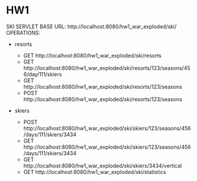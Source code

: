 # HW1

SKI SERVLET
BASE URL: http://localhost:8080/hw1_war_exploded/ski/
OPERATIONS:
- resorts
  - GET  http://localhost:8080/hw1_war_exploded/ski/resorts
  - GET  http://localhost:8080/hw1_war_exploded/ski/resorts/123/seasons/456/day/111/skiers
  - GET  http://localhost:8080/hw1_war_exploded/ski/resorts/123/seasons
  - POST http://localhost:8080/hw1_war_exploded/ski/resorts/123/seasons

- skiers
  - POST http://localhost:8080/hw1_war_exploded/ski/skiers/123/seasons/456/days/111/skiers/3434
  - GET  http://localhost:8080/hw1_war_exploded/ski/skiers/123/seasons/456/days/111/skiers/3434
  - GET  http://localhost:8080/hw1_war_exploded/ski/skiers/3434/vertical
  - GET  http://localhost:8080/hw1_war_exploded/ski/statistics
